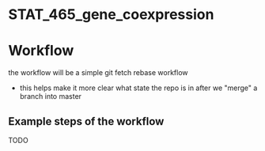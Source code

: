 # STAT_465_gene_coexpression

# Workflow

the workflow will be a simple git fetch rebase workflow
- this helps make it more clear what state the repo is in after we "merge" a branch into master 

## Example steps of the workflow
TODO
